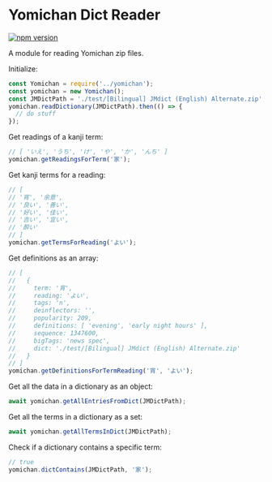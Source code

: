# Yomichan Dict Reader

[![npm version](https://badge.fury.io/js/yomichan-dict-reader.svg)](https://badge.fury.io/js/yomichan-dict-reader)

A module for reading Yomichan zip files.

Initialize:

```js
const Yomichan = require('../yomichan');
const yomichan = new Yomichan();
const JMDictPath = './test/[Bilingual] JMdict (English) Alternate.zip';
yomichan.readDictionary(JMDictPath).then(() => {
  // do stuff
});
```

Get readings of a kanji term:

```js
// [ 'いえ', 'うち', 'け', 'や', 'か', 'んち' ]
yomichan.getReadingsForTerm('家');
```

Get kanji terms for a reading:

```js
// [
// '宵', '余意',
// '良い', '善い',
// '好い', '佳い',
// '吉い', '宜い',
// '酔い'
// ]
yomichan.getTermsForReading('よい');
```

Get definitions as an array:

```js
// [
//   {
//     term: '宵',
//     reading: 'よい',
//     tags: 'n',
//     deinflectors: '',
//     popularity: 209,
//     definitions: [ 'evening', 'early night hours' ],
//     sequence: 1347600,
//     bigTags: 'news spec',
//     dict: './test/[Bilingual] JMdict (English) Alternate.zip'
//   }
// ]
yomichan.getDefinitionsForTermReading('宵', 'よい');
```

Get all the data in a dictionary as an object:

```js
await yomichan.getAllEntriesFromDict(JMDictPath);
```

Get all the terms in a dictionary as a set:

```js
await yomichan.getAllTermsInDict(JMDictPath);
```

Check if a dictionary contains a specific term:

```js
// true
yomichan.dictContains(JMDictPath, '家');
```

